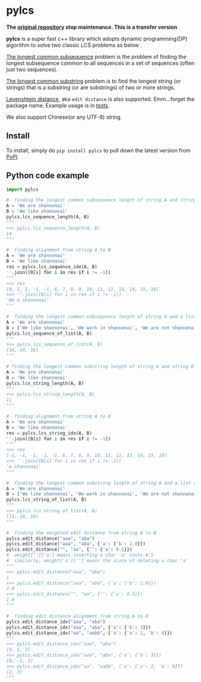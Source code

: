 # pylcs

**The [original repository](https://github.com/Meteorix/pylcs) stop maintenance. This is a transfer version**

**pylcs** is a super fast c++ library which adopts dynamic programming(DP) algorithm to solve two classic LCS problems as below .  
  
[The longest common subsequence](https://en.wikipedia.org/wiki/Longest_common_subsequence_problem) problem is the problem of finding the longest subsequence common to all sequences in a set of sequences (often just two sequences).  
  
[The longest common substring](https://en.wikipedia.org/wiki/Longest_common_substring_problem) problem is to find the longest string (or strings) that is a substring (or are substrings) of two or more strings.

[Levenshtein distance](https://en.wikipedia.org/wiki/Levenshtein_distance), aka ``edit distance`` is also supported. Emm...forget the package name. Example usage is in [tests](./tests/test_pylcs.py).

We also support Chinese(or any UTF-8) string.


Install
-------

To install, simply do ``pip install pylcs`` to pull down the latest version from [PyPI](https://pypi.org/project/pylcs/).


Python code example
-------------------

```python
import pylcs

#  finding the longest common subsequence length of string A and string B
A = 'We are shannonai'
B = 'We like shannonai'
pylcs.lcs_sequence_length(A, B)
"""
>>> pylcs.lcs_sequence_length(A, B)
14
"""

#  finding alignment from string A to B
A = 'We are shannonai'
B = 'We like shannonai'
res = pylcs.lcs_sequence_idx(A, B)
''.join([B[i] for i in res if i != -1])
"""
>>> res
[0, 1, 2, -1, -1, 6, 7, 8, 9, 10, 11, 12, 13, 14, 15, 16]
>>> ''.join([B[i] for i in res if i != -1])
'We e shannonai'
"""

#  finding the longest common subsequence length of string A and a list of string B
A = 'We are shannonai'
B = ['We like shannonai', 'We work in shannonai', 'We are not shannonai']
pylcs.lcs_sequence_of_list(A, B)
"""
>>> pylcs.lcs_sequence_of_list(A, B)
[14, 14, 16]
"""

# finding the longest common substring length of string A and string B
A = 'We are shannonai'
B = 'We like shannonai'
pylcs.lcs_string_length(A, B)
"""
>>> pylcs.lcs_string_length(A, B)
11
"""

#  finding alignment from string A to B
A = 'We are shannonai'
B = 'We like shannonai'
res = pylcs.lcs_string_idx(A, B)
''.join([B[i] for i in res if i != -1])
"""
>>> res
[-1, -1, -1, -1, -1, 6, 7, 8, 9, 10, 11, 12, 13, 14, 15, 16]
>>> ''.join([B[i] for i in res if i != -1])
'e shannonai'
"""

#  finding the longest common substring length of string A and a list of string B
A = 'We are shannonai'
B = ['We like shannonai', 'We work in shannonai', 'We are not shannonai']
pylcs.lcs_string_of_list(A, B)
"""
>>> pylcs.lcs_string_of_list(A, B)
[11, 10, 10]
"""

#  finding the weighted edit distance from string A to B
pylcs.edit_distance("aaa", "aba")
pylcs.edit_distance("aaa", "aba", {'a': {'b': 2.0}})
pylcs.edit_distance("", "aa", {'': {'a': 0.5}})
#  weight['']['a'] means inserting a char 'a' costs 0.5
#  similarly, weight['a'][''] means the score of deleting a char 'a'
"""
>>> pylcs.edit_distance("aaa", "aba")
1
>>> pylcs.edit_distance("aaa", "aba", {'a': {'b': 2.0}})
2.0
>>> pylcs.edit_distance("", "aa", {'': {'a': 0.5}})
1.0
"""

#  finding edit distance alignment from string A to B
pylcs.edit_distance_idx("aaa", "aba")
pylcs.edit_distance_idx("aaa", "aba", {'a': {'b': 3}})
pylcs.edit_distance_idx("aa", "aabb", {'a': {'a': 2, 'b': 0}})
"""
>>> pylcs.edit_distance_idx("aaa", "aba")
[0, 1, 2]
>>> pylcs.edit_distance_idx("aaa", "aba", {'a': {'b': 3}})
[0, -1, 2]
>>> pylcs.edit_distance_idx("aa", "aabb", {'a': {'a': 2, 'b': 0}})
[2, 3]
"""
